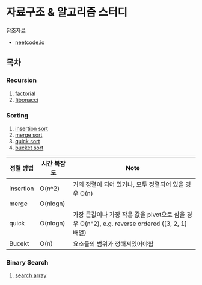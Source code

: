 # 자료구조 & 알고리즘 스터디

참조자료

- [neetcode.io](https://neetcode.io/)

## 목차

### Recursion

1. [factorial](https://github.com/hwibaski/java-problem-solving/tree/main/src/algorithm/recursion/factorial)
2. [fibonacci](https://github.com/hwibaski/java-problem-solving/tree/main/src/algorithm/recursion/fibonacci)

### Sorting

1. [insertion sort](https://github.com/hwibaski/java-problem-solving/blob/main/src/algorithm/sorting/insertion)
2. [merge sort](https://github.com/hwibaski/java-problem-solving/blob/main/src/algorithm/sorting/merge)
3. [quick sort](https://github.com/hwibaski/java-problem-solving/blob/main/src/algorithm/sorting/quick)
4. [bucket sort](https://github.com/hwibaski/java-problem-solving/blob/main/src/algorithm/sorting/bucket)

| 정렬 방법     | 시간 복잡도   | Note                                                                       |
|-----------|----------|----------------------------------------------------------------------------|
| insertion | O(n^2)   | 거의 정렬이 되어 있거나, 모두 정렬되어 있을 경우 O(n)                                          |
| merge     | O(nlogn) |                                                                            |
| quick     | O(nlogn) | 가장 큰값이나 가장 작은 값을 pivot으로 삼을 경우 O(n^2), e.g. reverse ordered ([3, 2, 1] 배열) |
| Bucekt    | O(n)     | 요소들의 범위가 정해져있어야함                                                           |

### Binary Search

1. [search array](https://github.com/hwibaski/java-problem-solving/blob/main/src/algorithm/binarysearch/searcharray)
